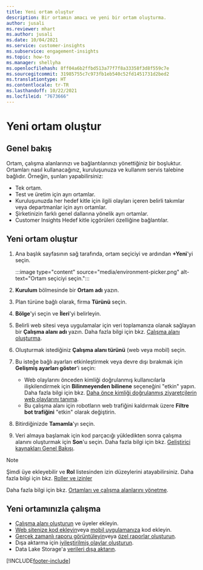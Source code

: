 ```yaml
---
title: Yeni ortam oluştur
description: Bir ortamın amacı ve yeni bir ortam oluşturma.
author: jusali
ms.reviewer: mhart
ms.author: jusali
ms.date: 10/04/2021
ms.service: customer-insights
ms.subservice: engagement-insights
ms.topic: how-to
ms.manager: shellyha
ms.openlocfilehash: 8ff04a6b2ffbd513a77f7f8a33358f3d8f559c7e
ms.sourcegitcommit: 31985755c7c973fb1eb540c52fd1451731d2bed2
ms.translationtype: HT
ms.contentlocale: tr-TR
ms.lasthandoff: 10/22/2021
ms.locfileid: "7673666"
---
```

# <a name="create-a-new-environment"></a>Yeni ortam oluştur 

## <a name="overview"></a>Genel bakış

Ortam, çalışma alanlarınızı ve bağlantılarınızı yönettiğiniz bir boşluktur. Ortamları nasıl kullanacağınız, kuruluşunuza ve kullanım servis talebine bağlıdır. Örneğin, şunları yapabilirsiniz:

- Tek ortam.
- Test ve üretim için ayrı ortamlar.
- Kuruluşunuzda her hedef kitle için ilgili olayları içeren belirli takımlar veya departmanlar için ayrı ortamlar.
- Şirketinizin farklı genel dallarına yönelik ayrı ortamlar.
- Customer Insights Hedef kitle içgörüleri özelliğine bağlantılar.

## <a name="create-a-new-environment"></a>Yeni ortam oluştur

1. Ana başlık sayfasının sağ tarafında, ortam seçiciyi ve ardından **+Yeni**'yi seçin.

   :::image type="content" source="media/environment-picker.png" alt-text="Ortam seçiciyi seçin.":::

1. **Kurulum** bölmesinde bir **Ortam adı** yazın.

1. Plan türüne bağlı olarak, firma **Türünü** seçin.

1. **Bölge**'yi seçin ve **İleri**'yi belirleyin. 

1. Belirli web sitesi veya uygulamalar için veri toplamanıza olanak sağlayan bir **Çalışma alanı adı** yazın. Daha fazla bilgi için bkz. [Çalışma alanı oluşturma](create-workspace.md).

1. Oluşturmak istediğiniz **Çalışma alanı türünü** (web veya mobil) seçin. 

1. Bu isteğe bağlı ayarları etkinleştirmek veya devre dışı bırakmak için **Gelişmiş ayarları göster**'i seçin:

   - Web olaylarını önceden kimliği doğrulanmış kullanıcılarla ilişkilendirmek için **Bilinmeyenden bilinene** seçeneğini "etkin" yapın. Daha fazla bilgi için bkz. [Daha önce kimliği doğrulanmış ziyaretçilerin web olaylarını tanıma](unknown-to-known.md).
   - Bu çalışma alanı için robotların web trafiğini kaldırmak üzere **Filtre bot trafiğini** "etkin" olarak değiştirin. 

1. Bitirdiğinizde **Tamamla**'yı seçin. 

1. Veri almaya başlamak için kod parçacığı yükledikten sonra çalışma alanını oluşturmak için **Son**'u seçin. Daha fazla bilgi için bkz. [Geliştirici kaynakları Genel Bakışı](developer-resources.md).

> [!NOTE]
> Şimdi üye ekleyebilir ve **Rol** listesinden izin düzeylerini atayabilirsiniz. Daha fazla bilgi için bkz. [Roller ve izinler](user-roles.md) 

Daha fazla bilgi için bkz. [Ortamları ve çalışma alanlarını yönetme](manage-environments-workspaces.md).

## <a name="work-with-your-new-environment"></a>Yeni ortamınızla çalışma

- [Çalışma alanı oluşturun](../engagement-insights/create-workspace.md) ve üyeler ekleyin.
- [Web sitenize kod ekleyin](../engagement-insights/instrument-website.md)veya [mobil uygulamanıza](../engagement-insights/developer-resources.md#capture-events-from-mobile-apps) kod ekleyin.
- [Gerçek zamanlı raporu görüntüleyin](../engagement-insights/view-reports.md)veya [özel raporlar oluşturun](../engagement-insights/custom-reports.md).
- Dışa aktarma için [iyileştirilmiş olaylar oluşturun](../engagement-insights/refined-events.md).
- Data Lake Storage'a [verileri dışa aktarın](../engagement-insights/export-events.md).

[!INCLUDE[footer-include](../includes/footer-banner.md)]
